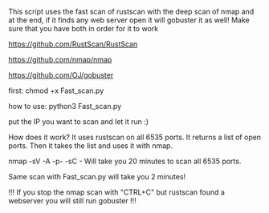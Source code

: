 
                                                                                            

This script uses the fast scan of rustscan with the deep scan of nmap and at the end, if it finds any web server open it will gobuster it as well!
Make sure that you have both in order for it to work

https://github.com/RustScan/RustScan

https://github.com/nmap/nmap

https://github.com/OJ/gobuster

first:
chmod +x Fast_scan.py

how to use:
python3 Fast_scan.py

put the IP you want to scan and let it run :)

How does it work?
It uses rustscan on all 6535 ports.
It returns a list of open ports.
Then it takes the list and uses it with nmap.


nmap -sV -A -p- -sC <IP> - Will take you 20 minutes to scan all 6535 ports.
 
Same scan with Fast_scan.py will take you 2 minutes!

!!! If you stop the nmap scan with "CTRL+C" but rustscan found a webserver you will still run gobuster !!!

